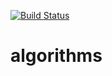 [![Build Status](https://travis-ci.org/nikalomiris/algorithms.svg?branch=master)](https://travis-ci.org/nikalomiris/algorithms)

# algorithms
